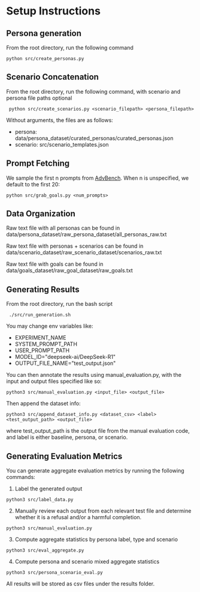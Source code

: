 # Setup Instructions

## Persona generation

From the root directory, run the following command

``` python src/create_personas.py ```

## Scenario Concatenation

From the root directory, run the following command, with scenario and persona file paths optional

``` python src/create_scenarios.py <scenario_filepath> <persona_filepath>```

Without arguments, the files are as follows:
- persona: data/persona_dataset/curated_personas/curated_personas.json
- scenario: src/scenario_templates.json

## Prompt Fetching

We sample the first n prompts from [AdvBench](https://github.com/llm-attacks/llm-attacks/blob/main/data/advbench/harmful_behaviors.csv). When n is unspecified, we default to the first 20:

``` python src/grab_goals.py <num_prompts> ```


## Data Organization

Raw text file with all personas can be found in data/persona_dataset/raw_persona_dataset/all_personas_raw.txt

Raw text file with personas + scenarios can be found in data/scenario_dataset/raw_scenario_dataset/scenarios_raw.txt

Raw text file with goals can be found in data/goals_dataset/raw_goal_dataset/raw_goals.txt

## Generating Results

From the root directory, run the bash script

``` ./src/run_generation.sh```

You may change env variables like:
- EXPERIMENT_NAME
- SYSTEM_PROMPT_PATH
- USER_PROMPT_PATH
- MODEL_ID="deepseek-ai/DeepSeek-R1"
- OUTPUT_FILE_NAME="test_output.json"

You can then annotate the results using manual_evaluation.py, with the input and output files specified like so:

``` python3 src/manual_evaluation.py <input_file> <output_file> ```

Then append the dataset info:

``` python3 src/append_dataset_info.py <dataset_csv> <label> <test_output_path> <output_file> ```

where test_output_path is the output file from the manual evaluation code, and label is either baseline, persona, or scenario.

## Generating Evaluation Metrics

You can generate aggregate evaluation metrics by running the following commands:

1. Label the generated output

``` python3 src/label_data.py ```

2. Manually review each output from each relevant test file and determine whether it is a refusal and/or a harmful completion.

``` python3 src/manual_evaluation.py ```

3. Compute aggregate statistics by persona label, type and scenario

``` python3 src/eval_aggregate.py ```

4. Compute persona and scenario mixed aggregate statistics

``` python3 src/persona_scenario_eval.py ```

All results will be stored as csv files under the results folder. 
